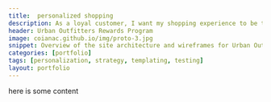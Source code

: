```yaml
---
title:  personalized shopping
description: As a loyal customer, I want my shopping experience to be taylored to my browsing and purchase behavior. 
header: Urban Outfitters Rewards Program
image: coianac.github.io/img/proto-3.jpg
snippet: Overview of the site architecture and wireframes for Urban Outfitters Rewards Program
categories: [portfolio]
tags: [personalization, strategy, templating, testing]
layout: portfolio
---
```

here is some content
